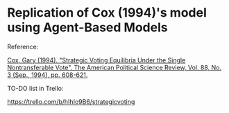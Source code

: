 # Replication of Cox (1994)'s model using Agent-Based Models
Reference:

[Cox, Gary (1994). "Strategic Voting Equilibria Under the Single Nontransferable Vote". The American Political Science Review, Vol. 88, No. 3 (Sep., 1994), pp. 608-621.](https://www.jstor.org/stable/2944798?seq=1#page_scan_tab_contents)

TO-DO list in Trello:

https://trello.com/b/hIhIo9B6/strategicvoting
